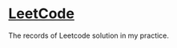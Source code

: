 # [LeetCode](https://leetcode.com/problemset/all/)
The records of Leetcode solution in my practice.
